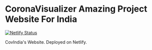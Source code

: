 # CoronaVisualizer Amazing Project Website For India

[![Netlify Status](https://api.netlify.com/api/v1/badges/c6d65259-b62e-4e78-ac63-81b6df831fd4/deploy-status)](https://app.netlify.com/sites/covindia/deploys)

CovIndia's Website. Deployed on Netlify.
